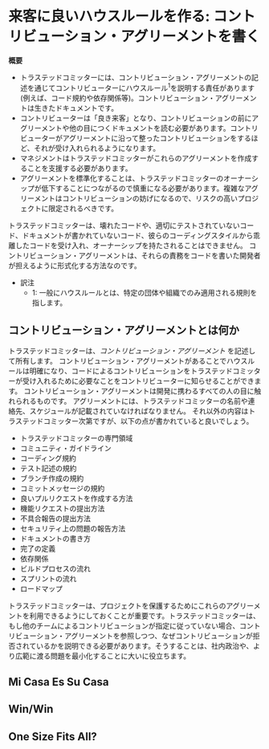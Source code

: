 # 来客に良いハウスルールを作る: コントリビューション・アグリーメントを書く

**概要**

* トラステッドコミッターには、コントリビューション・アグリーメントの記述を通じてコントリビューターにハウスルール<sup>1</sup>を説明する責任があります(例えば、コード規約や依存関係等)。コントリビューション・アグリーメントは生きたドキュメントです。
* コントリビューターは「良き来客」となり、コントリビューションの前にアグリーメントや他の目につくドキュメントを読む必要があります。コントリビューターがアグリーメントに沿って整ったコントリビューションをするほど、それが受け入れられるようになります。
* マネジメントはトラステッドコミッターがこれらのアグリーメントを作成することを支援する必要があります。
* アグリーメントを標準化することは、トラステッドコミッターのオーナーシップが低下することにつながるので慎重になる必要があります。複雑なアグリーメントはコントリビューションの妨げになるので、リスクの高いプロジェクトに限定されるべきです。

<!--
* Trusted Committers (TCs) are responsible for writing contributing agreements to explain house rules to contributors (e.g., code conventions and dependencies). Contributing agreements are living documents.
* Contributors need to be good houseguests and read the agreements (and any other findable documentation) before contributing. The better they groom their contribution to match the contributing agreement, the greater the velocity of acceptance.
* Management needs to support the TCs on these agreements.
* Be careful when standardizing agreements because this leads to less ownership by the TCs. Complex agreements can prevent contributions and should be reserved for high-risk projects.
-->

トラステッドコミッターは、壊れたコードや、適切にテストされていないコード、ドキュメントが書かれていないコード、彼らのコーディングスタイルから乖離したコードを受け入れ、オーナーシップを持たされることはできません。
コントリビューション・アグリーメントは、それらの責務をコードを書いた開発者が担えるように形式化する方法なのです。
  
<!-- TCs cannot be forced to accept and take ownership of broken code, code without proper tests, undocumented code, or even code that doesn’t meet their style standards. Contributing agreements are a way to formalize the responsibilities of the developers on the originating side of the code. -->

- 訳注
  - 1: 一般にハウスルールとは、特定の団体や組織でのみ適用される規則を指します。

## コントリビューション・アグリーメントとは何か

トラステッドコミッターは、_コントリビューション・アグリーメント_ を記述して所有します。
コントリビューション・アグリーメントがあることでハウスルールは明確になり、コードによるコントリビューションをトラステッドコミッターが受け入れるために必要なことをコントリビューターに知らせることができます。
コントリビューション・アグリーメントは開発に携わるすべての人の目に触れられるものです。
アグリーメントには、トラステッドコミッターの名前や連絡先、スケジュールが記載されていなければなりません。
それ以外の内容はトラステッドコミッター次第ですが、以下の点が書かれていると良いでしょう。

<!-- The TCs write and own their _contributing agreements_. A contributing agreement is a device that specifies the house rules to let contributors know what is required in order for the TC to accept a code contribution. Contributing agreements are viewable by everyone in development. They must have the TCs’ names, contact information, and schedule. After that, the content is up to the TC. It will likely include some of the following: -->

* トラステッドコミッターの専門領域
* コミュニティ・ガイドライン
* コーディング規約
* テスト記述の規約
* ブランチ作成の規約
* コミットメッセージの規約
* 良いプルリクエストを作成する方法
* 機能リクエストの提出方法
* 不具合報告の提出方法
* セキュリティ上の問題の報告方法
* ドキュメントの書き方
* 完了の定義
* 依存関係
* ビルドプロセスの流れ
* スプリントの流れ
* ロードマップ

<!--
* The authoring TC’s specialties
* Community guidelines
* Code conventions
* Testing conventions
* Branching conventions
* Commit-message conventions
* Steps for creating good pull requests
* How to submit feature requests
* How to submit bug reports
* How to submit security issue reports
* How to write documentation
* Definition of done
* Dependencies
* Build-process schedule
* Sprint schedule
* Road map
-->

トラステッドコミッターは、プロジェクトを保護するためにこれらのアグリーメントを利用できるようにしておくことが重要です。トラステッドコミッターは、もし他のチームによるコントリビューションが指定に従っていない場合、コントリビューション・アグリーメントを参照しつつ、なぜコントリビューションが拒否されているかを説明できる必要があります。そうすることは、社内政治や、より広範に渡る問題を最小化することに大いに役立ちます。

<!-- It is very important for the TCs to be able to invoke these agreements for protection. If another team’s code contribution does not meet the receiving TC’s specifications, the TC needs to be able to point to the contributing agreement to explain exactly why the code is being rejected. This helps immensely to minimize corporate politics and escalation issues. -->

## Mi Casa Es Su Casa

<!-- The contributing agreements are also crucial in managing a contributor’s expectations. The metaphor we use is that of house rules for guests. Everything goes more smoothly if hosts communicate their expectations to their guests, instead of assuming that everyone has the same standards. Someone with a nice house with many breakable things and a very organized kitchen will have different house rules from a person who lives in a comfortable mess with cat-scratched furniture. -->

<!-- And hosts should warn guests about quirks in their house, like a circuit breaker that trips if someone tries to run the microwave and the dishwasher at the same time. The contributing agreement is the perfect place to list the house rules and pitfalls of your codebase. And, like clearly explained house rules, it can prevent damage, misunderstandings, and hurt feelings. -->

<!-- The metaphor extends to contributor behavior. Good guests follow the house rules, of course, but they also tidy up; that is, they help fix bugs or refactor code. And a _great_ guest brings a bottle of wine! A great codebase guest might contribute a feature or fix that everyone likes and wants. -->

## Win/Win

<!-- Most contributors quickly realize that the more closely their submissions adhere to the contributing agreements, the faster those submissions are accepted and committed. Also, contributors know that when they see a more permissive agreement, there is less risk in submitting changes. -->

## One Size Fits All?

<!-- In the open source world, different groups have different rules for contributions. Most of the differences are risk related. The Linux kernel has very strict submittal guidelines and processes that go far beyond a simple contributing agreement. On the other hand, agreements for Node.js modules are very permissive; they mostly ask that people do a search to ensure that they aren’t duplicating someone else’s effort. -->

<!-- This diversity is very similar to the variety of projects in an enterprise. We all have certain core projects that could topple the business if they fail, and these projects require strict contributing agreements. But we also have tools that we would like to standardize, and this is a much lower-risk activity. The toolset teams should have the flexibility to have simpler contributing agreements to lure people into collaborating. Often, these less-risky codebases can be safe places for contributors to learn how to participate in InnerSource projects. -->

<!-- Creating the contributing agreements is a balance between safety and participation. A short, easy agreement indicates that you welcome contributions and are willing to mentor people through the process of contributing. A longer, more complex agreement can convey difficulty, risk, and the fact that contributors need to pass several goals before their code will be accepted. -->

<!-- Some groups have tried to standardize one contributing agreement across the entire company. This is a pretty natural reflex for large enterprises. But we have fought against this because a company-wide agreement takes ownership away from the TCs, costing the company their buy-in, and eliminates the flexibility just outlined. Instead, we create templates as a starting place for TCs (such as the list in [“What Is a Contributing Agreement?”](#what-is-a-contributing-agreement)), adjusted for various levels of risk and complexity. We also ask that TCs revisit and update their contributing agreements after a retrospective or when new TCs are assigned to the codebase. It is vital that contributing agreements remain living documents. -->
